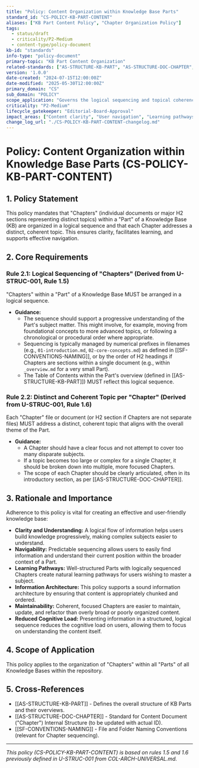 ```yaml
---
title: "Policy: Content Organization within Knowledge Base Parts"
standard_id: "CS-POLICY-KB-PART-CONTENT"
aliases: ["KB Part Content Policy", "Chapter Organization Policy"]
tags:
  - status/draft
  - criticality/P2-Medium
  - content-type/policy-document
kb-id: "standards"
info-type: "policy-document"
primary-topic: "KB Part Content Organization"
related-standards: ["AS-STRUCTURE-KB-PART", "AS-STRUCTURE-DOC-CHAPTER", "SF-CONVENTIONS-NAMING"]
version: '1.0.0'
date-created: "2024-07-15T12:00:00Z"
date-modified: "2025-05-30T12:00:00Z"
primary_domain: "CS"
sub_domain: "POLICY"
scope_application: "Governs the logical sequencing and topical coherence of 'Chapters' (individual documents or H2 sections) within a Knowledge Base 'Part'."
criticality: "P2-Medium"
lifecycle_gatekeeper: "Editorial-Board-Approval"
impact_areas: ["Content clarity", "User navigation", "Learning pathways", "Information architecture"]
change_log_url: "./CS-POLICY-KB-PART-CONTENT-changelog.md"
---
```

# Policy: Content Organization within Knowledge Base Parts (CS-POLICY-KB-PART-CONTENT)

## 1. Policy Statement

This policy mandates that "Chapters" (individual documents or major H2 sections representing distinct topics) within a "Part" of a Knowledge Base (KB) are organized in a logical sequence and that each Chapter addresses a distinct, coherent topic. This ensures clarity, facilitates learning, and supports effective navigation.

## 2. Core Requirements

### Rule 2.1: Logical Sequencing of "Chapters" (Derived from U-STRUC-001, Rule 1.5)
"Chapters" within a "Part" of a Knowledge Base MUST be arranged in a logical sequence.
*   **Guidance:**
    *   The sequence should support a progressive understanding of the Part's subject matter. This might involve, for example, moving from foundational concepts to more advanced topics, or following a chronological or procedural order where appropriate.
    *   Sequencing is typically managed by numerical prefixes in filenames (e.g., `01-introduction.md`, `02-core-concepts.md`) as defined in [[SF-CONVENTIONS-NAMING]], or by the order of H2 headings if Chapters are sections within a single document (e.g., within `_overview.md` for a very small Part).
    *   The Table of Contents within the Part's overview (defined in [[AS-STRUCTURE-KB-PART]]) MUST reflect this logical sequence.

### Rule 2.2: Distinct and Coherent Topic per "Chapter" (Derived from U-STRUC-001, Rule 1.6)
Each "Chapter" file or document (or H2 section if Chapters are not separate files) MUST address a distinct, coherent topic that aligns with the overall theme of the Part.
*   **Guidance:**
    *   A Chapter should have a clear focus and not attempt to cover too many disparate subjects.
    *   If a topic becomes too large or complex for a single Chapter, it should be broken down into multiple, more focused Chapters.
    *   The scope of each Chapter should be clearly articulated, often in its introductory section, as per [[AS-STRUCTURE-DOC-CHAPTER]].

## 3. Rationale and Importance

Adherence to this policy is vital for creating an effective and user-friendly knowledge base:

*   **Clarity and Understanding:** A logical flow of information helps users build knowledge progressively, making complex subjects easier to understand.
*   **Navigability:** Predictable sequencing allows users to easily find information and understand their current position within the broader context of a Part.
*   **Learning Pathways:** Well-structured Parts with logically sequenced Chapters create natural learning pathways for users wishing to master a subject.
*   **Information Architecture:** This policy supports a sound information architecture by ensuring that content is appropriately chunked and ordered.
*   **Maintainability:** Coherent, focused Chapters are easier to maintain, update, and refactor than overly broad or poorly organized content.
*   **Reduced Cognitive Load:** Presenting information in a structured, logical sequence reduces the cognitive load on users, allowing them to focus on understanding the content itself.

## 4. Scope of Application

This policy applies to the organization of "Chapters" within all "Parts" of all Knowledge Bases within the repository.

## 5. Cross-References
- [[AS-STRUCTURE-KB-PART]] - Defines the overall structure of KB Parts and their overviews.
- [[AS-STRUCTURE-DOC-CHAPTER]] - Standard for Content Document ("Chapter") Internal Structure (to be updated with actual ID).
- [[SF-CONVENTIONS-NAMING]] - File and Folder Naming Conventions (relevant for Chapter sequencing).

---
*This policy (CS-POLICY-KB-PART-CONTENT) is based on rules 1.5 and 1.6 previously defined in U-STRUC-001 from COL-ARCH-UNIVERSAL.md.*
